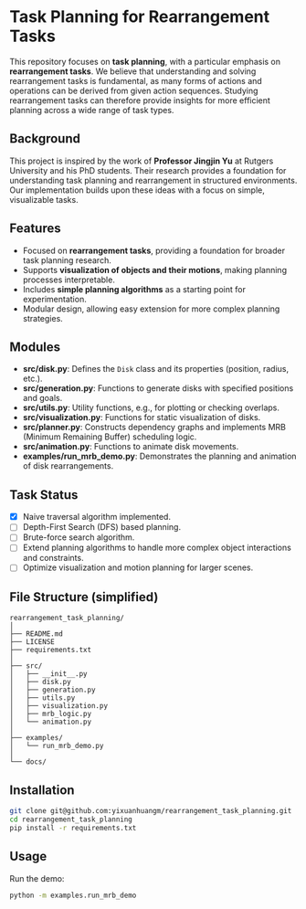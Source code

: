 # Task Planning for Rearrangement Tasks

This repository focuses on **task planning**, with a particular emphasis on **rearrangement tasks**. We believe that understanding and solving rearrangement tasks is fundamental, as many forms of actions and operations can be derived from given action sequences. Studying rearrangement tasks can therefore provide insights for more efficient planning across a wide range of task types.

## Background

This project is inspired by the work of **Professor Jingjin Yu** at Rutgers University and his PhD students. Their research provides a foundation for understanding task planning and rearrangement in structured environments. Our implementation builds upon these ideas with a focus on simple, visualizable tasks.

## Features

* Focused on **rearrangement tasks**, providing a foundation for broader task planning research.
* Supports **visualization of objects and their motions**, making planning processes interpretable.
* Includes **simple planning algorithms** as a starting point for experimentation.
* Modular design, allowing easy extension for more complex planning strategies.

## Modules

* **src/disk.py**: Defines the `Disk` class and its properties (position, radius, etc.).
* **src/generation.py**: Functions to generate disks with specified positions and goals.
* **src/utils.py**: Utility functions, e.g., for plotting or checking overlaps.
* **src/visualization.py**: Functions for static visualization of disks.
* **src/planner.py**: Constructs dependency graphs and implements MRB (Minimum Remaining Buffer) scheduling logic.
* **src/animation.py**: Functions to animate disk movements.
* **examples/run_mrb_demo.py**: Demonstrates the planning and animation of disk rearrangements.

<!-- ## Experimental Tasks -->

## Task Status

- [X] Naive traversal algorithm implemented.
- [ ] Depth-First Search (DFS) based planning.
- [ ] Brute-force search algorithm.
- [ ] Extend planning algorithms to handle more complex object interactions and constraints.
- [ ] Optimize visualization and motion planning for larger scenes.

<!-- 
| Task                         | Goal                                     | Method                                                | Expected Outcome                                                 | Status      |
| ---------------------------- | ---------------------------------------- | ----------------------------------------------------- | ---------------------------------------------------------------- | ----------- |
| Naive Traversal Algorithm    | Provide a baseline rearrangement planner | Implement simple traversal over object sequences      | Can compute feasible rearrangement sequences for small scenarios | ✅ Completed |
| DFS-based Planning           | Explore deeper search strategies         | Implement depth-first search on task dependency graph | More efficient and flexible planning for complex rearrangements  | ⬜ To Do     |
| Brute-force Search           | Benchmark exhaustive planning            | Enumerate all possible object arrangements            | Identify optimal solutions and compare with heuristic methods    | ⬜ To Do     |
| Complex Interaction Handling | Extend to objects with constraints       | Introduce interactions such as collision avoidance    | More realistic rearrangement planning in constrained spaces      | ⬜ To Do     |
| Visualization Optimization   | Improve interpretability and performance | Optimize animation and plotting                       | Smooth and scalable visualization for larger scenes              | ⬜ To Do     | -->

## File Structure (simplified)

```
rearrangement_task_planning/
│
├── README.md
├── LICENSE
├── requirements.txt
│
├── src/
│   ├── __init__.py
│   ├── disk.py
│   ├── generation.py
│   ├── utils.py
│   ├── visualization.py
│   ├── mrb_logic.py
│   └── animation.py
│
├── examples/
│   └── run_mrb_demo.py
│
└── docs/
```

## Installation

```bash
git clone git@github.com:yixuanhuangm/rearrangement_task_planning.git
cd rearrangement_task_planning
pip install -r requirements.txt
```

## Usage

Run the demo:

```bash
python -m examples.run_mrb_demo
```
